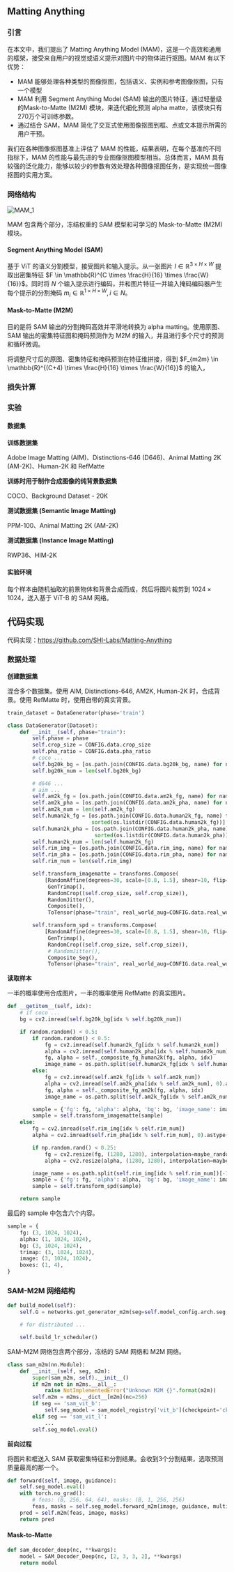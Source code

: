 ## Matting Anything

### 引言

在本文中，我们提出了 Matting Anything Model (MAM)，这是一个高效和通用的框架，接受来自用户的视觉或语义提示对图片中的物体进行抠图。MAM 有以下优势：

- MAM 能够处理各种类型的图像抠图，包括语义、实例和参考图像抠图，只有一个模型
- MAM 利用 Segment Anything Model (SAM) 输出的图片特征，通过轻量级的Mask-to-Matte (M2M) 模块，来迭代细化预测 alpha matte，该模块只有270万个可训练参数。
- 通过结合 SAM，MAM 简化了交互式使用图像抠图到框、点或文本提示所需的用户干预。

我们在各种图像抠图基准上评估了 MAM 的性能，结果表明，在每个基准的不同指标下，MAM 的性能与最先进的专业图像抠图模型相当。总体而言，MAM 具有较强的泛化能力，能够以较少的参数有效处理各种图像抠图任务，是实现统一图像抠图的实用方案。

 

### 网络结构

![MAM_1](assets/MAM_1.png)

MAM 包含两个部分，冻结权重的 SAM 模型和可学习的 Mask-to-Matte (M2M) 模块。



#### Segment Anything Model (SAM)

基于 ViT 的语义分割模型，接受图片和输入提示。从一张图片 $I \in \mathbb{R}^{3 \times H \times W}$ 提取出密集特征 $F \in \mathbb{R}^{C \times \frac{H}{16} \times \frac{W}{16}}$。同时将 $N$ 个输入提示进行编码，并和图片特征一并输入掩码编码器产生每个提示的分割掩码 $m_i \in \mathbb{R}^{1 \times H \times W}, i \in N$。



#### Mask-to-Matte (M2M)

目的是将 SAM 输出的分割掩码高效并平滑地转换为 alpha matting。使用原图、SAM 输出的密集特征图和掩码预测作为 M2M 的输入，并且进行多个尺寸的预测和循环微调。

将调整尺寸后的原图、密集特征和掩码预测在特征维拼接，得到 $F_{m2m} \in \mathbb{R}^{(C+4) \times \frac{H}{16} \times \frac{W}{16}}$ 的输入，









### 损失计算



### 实验

#### 数据集

**训练数据集**

Adobe Image Matting (AIM)、Distinctions-646 (D646)、Animal Matting 2K (AM-2K)、Human-2K 和 RefMatte

**训练时用于制作合成图像的纯背景数据集**

COCO、Background Dataset - 20K

**测试数据集 (Semantic Image Matting)**

PPM-100、Animal Matting 2K (AM-2K)

**测试数据集 (Instance Image Matting)**

RWP36、HIM-2K



#### 实验环境

每个样本由随机抽取的前景物体和背景合成而成，然后将图片裁剪到 $1024 \times 1024$，送入基于 ViT-B 的 SAM 网络。



## 代码实现

代码实现：https://github.com/SHI-Labs/Matting-Anything



### 数据处理

**创建数据集**

混合多个数据集。使用 AIM, Distinctions-646, AM2K, Human-2K 时，合成背景。使用 RefMatte 时，使用自带的真实背景。

```py
train_dataset = DataGenerator(phase='train')
```

```py
class DataGenerator(Dataset):
    def __init__(self, phase="train"):
        self.phase = phase
        self.crop_size = CONFIG.data.crop_size
        self.pha_ratio = CONFIG.data.pha_ratio
        # coco ...
        self.bg20k_bg = [os.path.join(CONFIG.data.bg20k_bg, name) for name in sorted(os.listdir(CONFIG.data.bg20k_bg))]
        self.bg20k_num = len(self.bg20k_bg)

        # d646 ...
        # aim ...
        self.am2k_fg = [os.path.join(CONFIG.data.am2k_fg, name) for name in sorted(os.listdir(CONFIG.data.am2k_fg))]
        self.am2k_pha = [os.path.join(CONFIG.data.am2k_pha, name) for name in sorted(os.listdir(CONFIG.data.am2k_pha))]
        self.am2k_num = len(self.am2k_fg)
        self.human2k_fg = [os.path.join(CONFIG.data.human2k_fg, name) for name in
                           sorted(os.listdir(CONFIG.data.human2k_fg))]
        self.human2k_pha = [os.path.join(CONFIG.data.human2k_pha, name) for name in
                            sorted(os.listdir(CONFIG.data.human2k_pha))]
        self.human2k_num = len(self.human2k_fg)
        self.rim_img = [os.path.join(CONFIG.data.rim_img, name) for name in sorted(os.listdir(CONFIG.data.rim_img))]
        self.rim_pha = [os.path.join(CONFIG.data.rim_pha, name) for name in sorted(os.listdir(CONFIG.data.rim_pha))]
        self.rim_num = len(self.rim_img)

        self.transform_imagematte = transforms.Compose(
            [RandomAffine(degrees=30, scale=[0.8, 1.5], shear=10, flip=0.5),
             GenTrimap(),
             RandomCrop((self.crop_size, self.crop_size)),
             RandomJitter(),
             Composite(),
             ToTensor(phase="train", real_world_aug=CONFIG.data.real_world_aug)])

        self.transform_spd = transforms.Compose(
            [RandomAffine(degrees=30, scale=[0.8, 1.5], shear=10, flip=0.5),
             GenTrimap(),
             RandomCrop((self.crop_size, self.crop_size)),
             # RandomJitter(),
             Composite_Seg(),
             ToTensor(phase="train", real_world_aug=CONFIG.data.real_world_aug)])
```

**读取样本**

一半的概率使用合成图片，一半的概率使用 RefMatte 的真实图片。

```py
def __getitem__(self, idx):
    # if coco ...
    bg = cv2.imread(self.bg20k_bg[idx % self.bg20k_num])

    if random.random() < 0.5:
        if random.random() < 0.5:
            fg = cv2.imread(self.human2k_fg[idx % self.human2k_num])
            alpha = cv2.imread(self.human2k_pha[idx % self.human2k_num], 0).astype(np.float32) / 255
            fg, alpha = self._composite_fg_human2k(fg, alpha, idx)
            image_name = os.path.split(self.human2k_fg[idx % self.human2k_num])[-1]
        else:
            fg = cv2.imread(self.am2k_fg[idx % self.am2k_num])
            alpha = cv2.imread(self.am2k_pha[idx % self.am2k_num], 0).astype(np.float32) / 255
            fg, alpha = self._composite_fg_am2k(fg, alpha, idx)
            image_name = os.path.split(self.am2k_fg[idx % self.am2k_num])[-1]

        sample = {'fg': fg, 'alpha': alpha, 'bg': bg, 'image_name': image_name}
        sample = self.transform_imagematte(sample)
    else:
        fg = cv2.imread(self.rim_img[idx % self.rim_num])
        alpha = cv2.imread(self.rim_pha[idx % self.rim_num], 0).astype(np.float32) / 255

        if np.random.rand() < 0.25:
            fg = cv2.resize(fg, (1280, 1280), interpolation=maybe_random_interp(cv2.INTER_NEAREST))
            alpha = cv2.resize(alpha, (1280, 1280), interpolation=maybe_random_interp(cv2.INTER_NEAREST))

        image_name = os.path.split(self.rim_img[idx % self.rim_num])[-1]
        sample = {'fg': fg, 'alpha': alpha, 'bg': bg, 'image_name': image_name}
        sample = self.transform_spd(sample)

    return sample
```

最后的 sample 中包含六个内容。

```py
sample = {
    fg: (3, 1024, 1024), 
    alpha: (1, 1024, 1024),
    bg: (3, 1024, 1024), 
    trimap: (3, 1024, 1024), 
    image: (3, 1024, 1024), 
    boxes: (1, 4),
}
```



### SAM-M2M 网络结构

```py
def build_model(self):
    self.G = networks.get_generator_m2m(seg=self.model_config.arch.seg, m2m=self.model_config.arch.m2m)

	# for distributed ...

    self.build_lr_scheduler()
```

SAM-M2M 网络包含两个部分，冻结的 SAM 网络和 M2M 网络。

```py
class sam_m2m(nn.Module):
    def __init__(self, seg, m2m):
        super(sam_m2m, self).__init__()
        if m2m not in m2ms.__all__:
            raise NotImplementedError("Unknown M2M {}".format(m2m))
        self.m2m = m2ms.__dict__[m2m](nc=256)
        if seg == 'sam_vit_b':
            self.seg_model = sam_model_registry['vit_b'](checkpoint='ckpts/sam_vit_b_01ec64.pth')
        elif seg == 'sam_vit_l':
            ...
        self.seg_model.eval()
```

**前向过程**

将图片和框送入 SAM 获取密集特征和分割结果。会收到3个分割结果，选取预测质量最高的那一个。

```py
def forward(self, image, guidance):
    self.seg_model.eval()
    with torch.no_grad():
        # feas: (B, 256, 64, 64), masks: (B, 1, 256, 256)
        feas, masks = self.seg_model.forward_m2m(image, guidance, multimask_output=True)
    pred = self.m2m(feas, image, masks)
    return pred
```



#### Mask-to-Matte 

```py
def sam_decoder_deep(nc, **kwargs):
    model = SAM_Decoder_Deep(nc, [2, 3, 3, 2], **kwargs)
    return model
```



